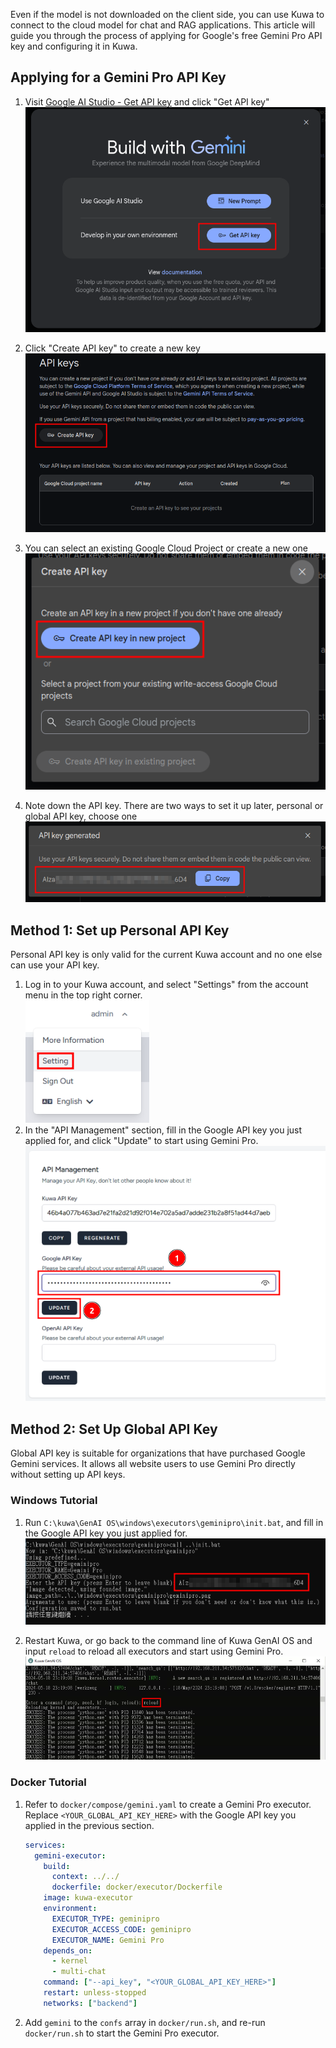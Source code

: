 Even if the model is not downloaded on the client side, you can use Kuwa to connect to the cloud model for chat and RAG applications. This article will guide you through the process of applying for Google's free Gemini Pro API key and configuring it in Kuwa.

## Applying for a Gemini Pro API Key
1. Visit [Google AI Studio - Get API key](https://aistudio.google.com/app/apikey) and click "Get API key"  
   ![](./img/2024-05-19-apply-gemini/api-key1.png)

<!-- truncate -->

2. Click "Create API key" to create a new key  
   ![](./img/2024-05-19-apply-gemini/api-key2.png)

3. You can select an existing Google Cloud Project or create a new one  
   ![](./img/2024-05-19-apply-gemini/api-key3.png)

4. Note down the API key. There are two ways to set it up later, personal or global API key, choose one  
   ![](./img/2024-05-19-apply-gemini/api-key4.png)

## Method 1: Set up Personal API Key
Personal API key is only valid for the current Kuwa account and no one else can use your API key.

1. Log in to your Kuwa account, and select "Settings" from the account menu in the top right corner.  
   ![](./img/2024-05-19-apply-gemini/setup-personal-key1.png)
2. In the "API Management" section, fill in the Google API key you just applied for, and click "Update" to start using Gemini Pro.  
   ![](./img/2024-05-19-apply-gemini/setup-personal-key2.png)

## Method 2: Set Up Global API Key
Global API key is suitable for organizations that have purchased Google Gemini services. It allows all website users to use Gemini Pro directly without setting up API keys.
### Windows Tutorial
1. Run `C:\kuwa\GenAI OS\windows\executors\geminipro\init.bat`, and fill in the Google API key you just applied for.  
   ![](./img/2024-05-19-apply-gemini/setup-global-key-win.png)

2. Restart Kuwa, or go back to the command line of Kuwa GenAI OS and input `reload` to reload all executors and start using Gemini Pro.  
   ![](./img/2024-05-19-apply-gemini/reload.png)  

### Docker Tutorial
1. Refer to `docker/compose/gemini.yaml` to create a Gemini Pro executor. Replace `<YOUR_GLOBAL_API_KEY_HERE>` with the Google API key you applied in the previous section.  

   ```yaml
   services:
     gemini-executor:
       build:
         context: ../../
         dockerfile: docker/executor/Dockerfile
       image: kuwa-executor
       environment:
         EXECUTOR_TYPE: geminipro
         EXECUTOR_ACCESS_CODE: geminipro
         EXECUTOR_NAME: Gemini Pro
       depends_on:
         - kernel
         - multi-chat
       command: ["--api_key", "<YOUR_GLOBAL_API_KEY_HERE>"]
       restart: unless-stopped
       networks: ["backend"]
   ```
2. Add `gemini` to the `confs` array in `docker/run.sh`, and re-run `docker/run.sh` to start the Gemini Pro executor.